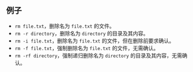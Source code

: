 ## 例子

- `rm file.txt`，删除名为 `file.txt` 的文件。
- `rm -r directory`，删除名为 `directory` 的目录及其内容。
- `rm -i file.txt`，删除名为 `file.txt` 的文件，但在删除前要求确认。
- `rm -f file.txt`，强制删除名为 `file.txt` 的文件，无需确认。
- `rm -rf directory`，强制递归删除名为 `directory` 的目录及其内容，无需确认。

